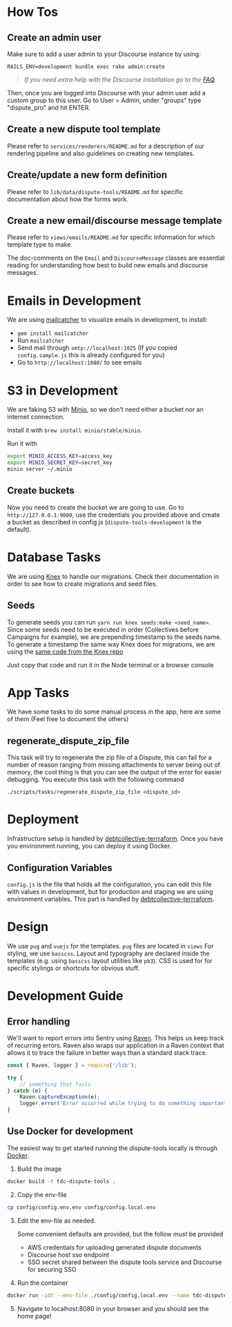 # How Tos

## Create an admin user

Make sure to add a user admin to your Discourse instance by using:

```
RAILS_ENV=development bundle exec rake admin:create
```

> *If you need extra help with the Discourse installation go to the [FAQ](./FAQ.md)*.

Then, once you are logged into Discourse with your admin user add a custom group to this user. Go to User > Admin, under "groups" type "dispute_pro" and hit ENTER. 

## Create a new dispute tool template

Please refer to `services/renderers/README.md` for a description of our rendering pipeline and also guidelines on creating new templates.

## Create/update a new form definition

Please refer to `lib/data/dispute-tools/README.md` for specific documentation about how the forms work.

## Create a new email/discourse message template

Please refer to `views/emails/README.md` for specific information for which template type to make.

The doc-comments on the `Email` and `DiscourseMessage` classes are essential reading for understanding how best to build new emails and discourse messages.

# Emails in Development

We are using [mailcatcher](https://mailcatcher.me/) to visualize emails
in development, to install:

-   `gem install mailcatcher`
-   Run `mailcatcher`
-   Send mail through `smtp://localhost:1025` (If you copied `config.sample.js` this is already configured for you)
-   Go to `http://localhost:1080/` to see emails

# S3 in Development

We are faking S3 with [Minio](https://github.com/minio/minio), so we don't need either a bucket nor an internet connection.

Install it with `brew install minio/stable/minio`.

Run it with

```bash
export MINIO_ACCESS_KEY=access_key
export MINIO_SECRET_KEY=secret_key
minio server ~/.minio
```

## Create buckets

Now you need to create the bucket we are going to use. Go to `http://127.0.0.1:9000`, use the credentials you provided above and create a bucket as described in config.js (`dispute-tools-development` is the default).

# Database Tasks

We are using [Knex](https://github.com/tgriesser/knex) to handle our
migrations. Check their documentation in order to see how to create
migrations and seed files.

## Seeds

To generate seeds you can run `yarn run knex seeds:make <seed_name>`.
Since some seeds need to be executed in order (Collectives before
Campaigns for example), we are prepending timestamp to the seeds name. To
generate a timestamp the same way Knex does for migrations, we are using
the [same code from the Knex repo](https://github.com/tgriesser/knex/blob/f66b524af71adf434cddc1830fd9b369d2f48a32/src/migrate/index.js#L411-L426)

Just copy that code and run it in the Node terminal or a browser console

# App Tasks

We have some tasks to do some manual process in the app, here are some
of them (Feel free to document the others)

## regenerate_dispute_zip_file

This task will try to regenerate the zip file of a Dispute, this can
fail for a number of reason ranging from missing attachments to server
being out of memory, the cool thing is that you can see the output of
the error for easier debugging. You execute this task with the following
command

`./scripts/tasks/regenerate_dispute_zip_file <dispute_id>`

# Deployment

Infrastructure setup is handled by [debtcollective-terrraform](https://gitlab.com/debtcollective/debtcollective-terraform). Once you have you environment running, you can deploy it using Docker.

## Configuration Variables

`config.js` is the file that holds all the configuration, you can edit
this file with values in development, but for production and staging we
are using environment variables. This part is handled by [debtcollective-terrraform](https://gitlab.com/debtcollective/debtcollective-terraform).

# Design

We use `pug` and `vuejs` for the templates.
`pug` files are located in `views`
For styling, we use `basscss`.
Layout and typography are declared inside the templates (e.g. using `basscss` layout utilities like `pb3`).
CSS is used for for specific stylings or shortcuts for obvious stuff.

# Development Guide

## Error handling

We'll want to report errors into Sentry using [Raven](https://docs.sentry.io/clients/node/). This helps us keep track of recurring errors. Raven also wraps our application in a Raven context that allows it to trace the failure in better ways than a standard stack trace.

```javascript
const { Raven, logger } = require('/lib');

try {
    // something that fails
} catch (e) {
    Raven.captureException(e);
    logger.error('Error occurred while trying to do something important', JSON.stringify(e));
}
```

## Use Docker for development

The easiest way to get started running the dispute-tools locally is through [Docker](https://www.docker.com/).

1.  Build the image

```bash
docker build -t tdc-dispute-tools .
```

2.  Copy the env-file

```bash
cp config/config.env.env config/config.local.env
```

3.  Edit the env-file as needed.

    Some convenient defaults are provided, but the follow _must_ be provided

    -   AWS credentials for uploading generated dispute documents
    -   Discourse host sso endpoint
    -   SSO secret shared between the dispute tools service and Discourse for securing SSO

4.  Run the container

```bash
docker run -idt --env-file ./config/config.local.env --name tdc-dispute-tools -p 8080:8080 tdc-dispute-tools:latest
```

5.  Navigate to localhost:8080 in your browser and you should see the home page!